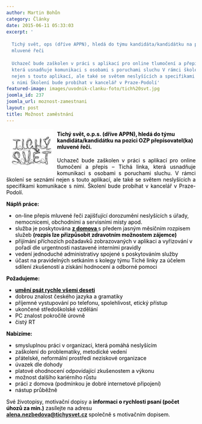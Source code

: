 ```yaml
---
author: Martin Bohůn
category: Články
date: 2015-06-11 05:33:03
excerpt: '

  Tichý svět, ops (dříve APPN), hledá do týmu kandidáta/kandidátku na pozici OZP přepisovatel(ka)
  mluvené řeči

  Uchazeč bude zaškolen v práci s aplikací pro online tlumočení a přepis – Tichá linka,
  která usnadňuje komunikaci s osobami s poruchami sluchu V rámci školení se seznámí
  nejen s touto aplikací, ale také se světem neslyšících a specifikami komunikace
  s nimi Školení bude probíhat v kancelář v Praze-Podolí'
featured-image: images/uvodnik-clanku-foto/tich%20svt.jpg
joomla_id: 237
joomla_url: moznost-zamestnani
layout: post
title: Možnost zaměstnání
---
```


<p><img src="images/uvodnik-clanku-foto/tich%20svt.jpg" border="0" width="115" height="115" style="float: left; margin-left: 10px; margin-right: 10px;" /></p>
<h4><span style="color: #000000;">Tichý svět, o.p.s. (dříve APPN), hledá do týmu kandidáta/kandidátku na pozici OZP přepisovatel(ka) mluvené řeči.</span></h4>
<p style="text-align: justify;"><span style="color: #000000;">Uchazeč bude zaškolen v práci s aplikací pro online tlumočení a přepis – Tichá linka, která usnadňuje komunikaci s osobami s poruchami sluchu. V rámci školení se seznámí nejen s touto aplikací, ale také se světem neslyšících a specifikami komunikace s nimi. Školení bude probíhat v kancelář v Praze-Podolí.</span></p>

<p><span style="color: #000000;"><strong>Náplň práce:</strong></span></p>
<ul>
<li><span style="color: #000000;">on-line přepis mluvené řeči zajišťující dorozumění neslyšících s úřady, nemocnicemi, obchodními a servisními místy apod.</span></li>
<li><span style="color: #000000;">služba je poskytována <strong><span style="text-decoration: underline;">z domova </span></strong>s předem jasným měsíčním rozpisem služeb <strong>(rozpis lze přizpůsobit zdravotním možnostem zájemce) </strong></span></li>
<li><span style="color: #000000;">přijímání příchozích požadavků zobrazovaných v aplikaci a vyřizování v pořadí dle urgentnosti nastavené interními pravidly</span></li>
<li><span style="color: #000000;">vedení jednoduché administrativy spojené s poskytováním služby</span></li>
<li><span style="color: #000000;">účast na pravidelných setkáním s kolegy týmu Tiché linky za účelem sdílení zkušeností a získání hodnocení a odborné pomoci   </span></li>
</ul>
<p><span style="color: #000000;"><strong>Požadujeme:</strong></span></p>
<ul>
<li><span style="color: #000000;"><strong><span style="text-decoration: underline;">umění psát rychle všemi deseti</span></strong></span></li>
<li><span style="color: #000000;">dobrou znalost českého jazyka a gramatiky</span></li>
<li><span style="color: #000000;">příjemné vystupování po telefonu, spolehlivost, etický přístup</span></li>
<li><span style="color: #000000;">ukončené středoškolské vzdělání</span></li>
<li><span style="color: #000000;">PC znalost pokročilé úrovně</span></li>
<li><span style="color: #000000;">čistý RT</span></li>
</ul>
<p><span style="color: #000000;"><strong>Nabízíme:</strong></span></p>
<ul>
<li><span style="color: #000000;">smysluplnou práci v organizaci, která pomáhá neslyšícím</span></li>
<li><span style="color: #000000;">zaškolení do problematiky, metodické vedení</span></li>
<li><span style="color: #000000;">přátelské, neformální prostředí neziskové organizace</span></li>
<li><span style="color: #000000;">úvazek dle dohody</span></li>
<li><span style="color: #000000;">platové ohodnocení odpovídající zkušenostem a výkonu</span></li>
<li><span style="color: #000000;">možnost dalšího kariérního růstu</span></li>
<li><span style="color: #000000;">práci z domova (podmínkou je dobré internetové připojení)</span></li>
<li><span style="color: #000000;">nástup průběžně</span></li>
</ul>
<p><span style="color: #000000;">Své životopisy, motivační dopi</span>sy <span style="color: #000000;">a</span><span style="color: #000000;"> <strong>informaci o rychlosti psaní (počet úhozů za min.)</strong> zasílejte na adresu</span> <strong><a href="mailto:alena.nezbedova@tichysvet.cz">alena.nezbedova@tichysvet.cz</a> </strong><span style="color: #000000;">společně s motivačním dopisem.</span> </p>